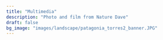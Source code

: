 ```yaml
---
title: "Multimedia"
description: "Photo and film from Nature Dave"
draft: false
bg_image: "images/landscape/patagonia_torres2_banner.JPG"
---
```

